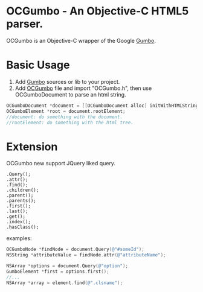 OCGumbo - An Objective-C HTML5 parser.
=====================================

OCGumbo is an Objective-C wrapper of the Google [Gumbo](https://github.com/google/gumbo-parser).

Basic Usage
===========

 1. Add [Gumbo](https://github.com/google/gumbo-parser/tree/master/src) sources or lib to your project.
 2. Add [OCGumbo](https://github.com/tracy-e/OCGumbo/tree/master/OCGumbo) file and import "OCGumbo.h", then use OCGumboDocument to parse an html string.

```objective-c
OCGumboDocument *document = [[OCGumboDocument alloc] initWithHTMLString:htmlString];
OCGumboElement *root = document.rootElement;
//document: do something with the document.
//rootElement: do something with the html tree.
```

Extension
=========

OCGumbo new support JQuery liked query.

```
.Query();
.attr();
.find();
.children();
.parent();
.parents();
.first();
.last();
.get();
.index();
.hasClass();
```

examples:

```objective-c
OCGumboNode *findNode = document.Query(@"#someId");
NSString *attributeValue = findNode.attr(@"attributeName");
```

```objective-c
NSArray *options = document.Query(@"option");
GumboElement *first = options.first();
//...
NSArray *array = element.find(@".clsname");
```
